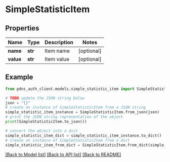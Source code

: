 # SimpleStatisticItem


## Properties

Name | Type | Description | Notes
------------ | ------------- | ------------- | -------------
**name** | **str** | Item name | [optional] 
**value** | **str** | Item value | [optional] 

## Example

```python
from pdns_auth_client.models.simple_statistic_item import SimpleStatisticItem

# TODO update the JSON string below
json = "{}"
# create an instance of SimpleStatisticItem from a JSON string
simple_statistic_item_instance = SimpleStatisticItem.from_json(json)
# print the JSON string representation of the object
print(SimpleStatisticItem.to_json())

# convert the object into a dict
simple_statistic_item_dict = simple_statistic_item_instance.to_dict()
# create an instance of SimpleStatisticItem from a dict
simple_statistic_item_from_dict = SimpleStatisticItem.from_dict(simple_statistic_item_dict)
```
[[Back to Model list]](../README.md#documentation-for-models) [[Back to API list]](../README.md#documentation-for-api-endpoints) [[Back to README]](../README.md)


